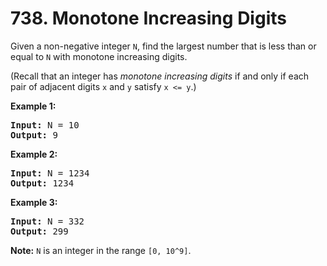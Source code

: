 <h1>738. Monotone Increasing Digits</h1>
<div><p>
Given a non-negative integer <code>N</code>, find the largest number that is less than or equal to <code>N</code> with monotone increasing digits.
</p><p>
(Recall that an integer has <i>monotone increasing digits</i> if and only if each pair of adjacent digits <code>x</code> and <code>y</code> satisfy <code>x &lt;= y</code>.)
</p><p>

</p><p><b>Example 1:</b><br>
</p><pre><b>Input:</b> N = 10
<b>Output:</b> 9
</pre>
<p></p>

<p><b>Example 2:</b><br>
</p><pre><b>Input:</b> N = 1234
<b>Output:</b> 1234
</pre>
<p></p>

<p><b>Example 3:</b><br>
</p><pre><b>Input:</b> N = 332
<b>Output:</b> 299
</pre>
<p></p>

<p><b>Note:</b>
<code>N</code> is an integer in the range <code>[0, 10^9]</code>.
</p></div>